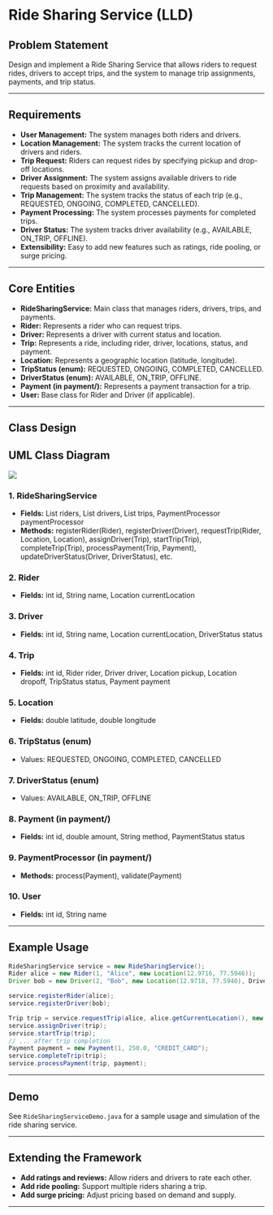 # Ride Sharing Service (LLD)

## Problem Statement

Design and implement a Ride Sharing Service that allows riders to request rides, drivers to accept trips, and the system to manage trip assignments, payments, and trip status.

---

## Requirements

- **User Management:** The system manages both riders and drivers.
- **Location Management:** The system tracks the current location of drivers and riders.
- **Trip Request:** Riders can request rides by specifying pickup and drop-off locations.
- **Driver Assignment:** The system assigns available drivers to ride requests based on proximity and availability.
- **Trip Management:** The system tracks the status of each trip (e.g., REQUESTED, ONGOING, COMPLETED, CANCELLED).
- **Payment Processing:** The system processes payments for completed trips.
- **Driver Status:** The system tracks driver availability (e.g., AVAILABLE, ON_TRIP, OFFLINE).
- **Extensibility:** Easy to add new features such as ratings, ride pooling, or surge pricing.

---

## Core Entities

- **RideSharingService:** Main class that manages riders, drivers, trips, and payments.
- **Rider:** Represents a rider who can request trips.
- **Driver:** Represents a driver with current status and location.
- **Trip:** Represents a ride, including rider, driver, locations, status, and payment.
- **Location:** Represents a geographic location (latitude, longitude).
- **TripStatus (enum):** REQUESTED, ONGOING, COMPLETED, CANCELLED.
- **DriverStatus (enum):** AVAILABLE, ON_TRIP, OFFLINE.
- **Payment (in payment/):** Represents a payment transaction for a trip.
- **User:** Base class for Rider and Driver (if applicable).

---

## Class Design

## UML Class Diagram

![](../../../../uml-diagrams/class-diagrams/RideSharingService-class-diagram.png)

### 1. RideSharingService
- **Fields:** List<Rider> riders, List<Driver> drivers, List<Trip> trips, PaymentProcessor paymentProcessor
- **Methods:** registerRider(Rider), registerDriver(Driver), requestTrip(Rider, Location, Location), assignDriver(Trip), startTrip(Trip), completeTrip(Trip), processPayment(Trip, Payment), updateDriverStatus(Driver, DriverStatus), etc.

### 2. Rider
- **Fields:** int id, String name, Location currentLocation

### 3. Driver
- **Fields:** int id, String name, Location currentLocation, DriverStatus status

### 4. Trip
- **Fields:** int id, Rider rider, Driver driver, Location pickup, Location dropoff, TripStatus status, Payment payment

### 5. Location
- **Fields:** double latitude, double longitude

### 6. TripStatus (enum)
- Values: REQUESTED, ONGOING, COMPLETED, CANCELLED

### 7. DriverStatus (enum)
- Values: AVAILABLE, ON_TRIP, OFFLINE

### 8. Payment (in payment/)
- **Fields:** int id, double amount, String method, PaymentStatus status

### 9. PaymentProcessor (in payment/)
- **Methods:** process(Payment), validate(Payment)

### 10. User
- **Fields:** int id, String name

---

## Example Usage

```java
RideSharingService service = new RideSharingService();
Rider alice = new Rider(1, "Alice", new Location(12.9716, 77.5946));
Driver bob = new Driver(2, "Bob", new Location(12.9718, 77.5940), DriverStatus.AVAILABLE);

service.registerRider(alice);
service.registerDriver(bob);

Trip trip = service.requestTrip(alice, alice.getCurrentLocation(), new Location(12.9352, 77.6245));
service.assignDriver(trip);
service.startTrip(trip);
// ... after trip completion
Payment payment = new Payment(1, 250.0, "CREDIT_CARD");
service.completeTrip(trip);
service.processPayment(trip, payment);
```

---

## Demo

See `RideSharingServiceDemo.java` for a sample usage and simulation of the ride sharing service.

---

## Extending the Framework

- **Add ratings and reviews:** Allow riders and drivers to rate each other.
- **Add ride pooling:** Support multiple riders sharing a trip.
- **Add surge pricing:** Adjust pricing based on demand and supply.

---